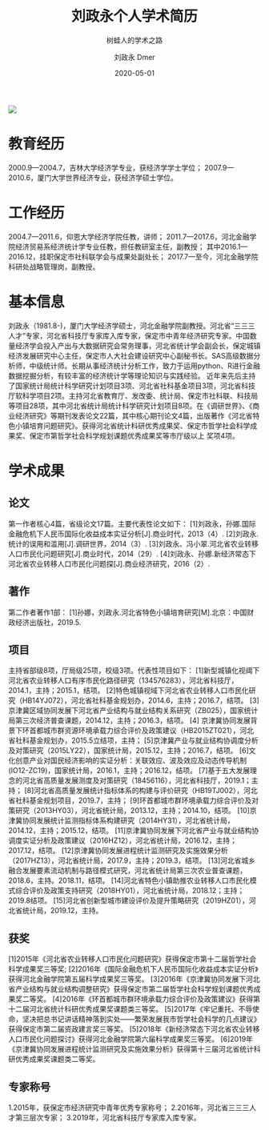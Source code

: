 ﻿---
layout:     post
title:      刘政永个人学术简历
subtitle:   树蛙人的学术之路
date:       2020-05-01
author:     刘政永 Dmer
header-img: img/post-bg-cook.jpg
catalog: true
tags:
    - 数据挖掘故事
---

![]({{site.baseurl}}/img/logo.png)

# 教育经历

2000.9—2004.7，吉林大学经济学专业，获经济学学士学位；
2007.9—2010.6，厦门大学世界经济专业，获经济学硕士学位。

# 工作经历

2004.7—2011.6，仰恩大学经济学院任教，讲师；
2011.7—2017.6，河北金融学院经济贸易系经济统计学专业任教，担任教研室主任，副教授；
其中2016.1—2016.12，挂职保定市社科联学会与成果处副处长；
2017.7—至今，河北金融学院科研处战略管理岗，副教授。

# 基本信息

刘政永（1981.8-)，厦门大学经济学硕士，河北金融学院副教授。河北省“三三三人才”专家，河北省科技厅专家库入库专家，保定市中青年经济研究专家。中国数量经济学会投入产出与大数据研究会常务理事，河北省统计学会副会长，保定城镇经济发展研究中心主任，保定市人大社会建设研究中心副秘书长。SAS高级数据分析师，中级统计师。长期从事经济统计分析工作，致力于运用python、R进行金融数据挖掘分析，有较丰富的经济统计学等理论知识与实践经验。
近年来先后主持了国家统计局统计科学研究计划项目3项、河北省社科基金项目3项，河北省科技厅软科学项目2项。主持河北省教育厅、发改委、统计局、保定市社科联、科技局等项目28项，其中河北省统计局统计科学研究计划项目8项。在《调研世界》、《商业经济研究》等期刊发表论文22篇，其中核心期刊论文4篇，出版著作《河北省特色小镇培育问题研究》。获得河北省统计科研优秀成果奖、保定市哲学社会科学成果奖、保定市第哲学社会科学规划课题优秀成果奖等市厅级以上 奖项4项。
# 学术成果

## 论文

第一作者核心4篇，省级论文17篇。主要代表性论文如下：
[1]刘政永，孙娜.国际金融危机下人民币国际化收益成本实证分析[J].商业时代，2013（4）.
[2]刘政永.统计的误用和滥用[J].调研世界，2014（3）.
[3]刘政永、冯小翠.河北省农业转移人口市民化问题研究[J].商业时代，2014（29）.
[4]刘政永、孙娜.新经济常态下河北省农业转移人口市民化问题探[J].商业经济研究，2016（2）.

## 著作

第二作者著作1部：
[1]孙娜，刘政永.河北省特色小镇培育研究[M].北京：中国财政经济出版社，2019.5.

## 项目

主持省部级8项，厅局级25项，校级3项。代表性项目如下：
[1]新型城镇化视阈下河北省农业转移人口有序市民化路径研究（134576283），河北省科技厅，2014.1，主持；2015.1，结项。
[2]特色城镇视域下河北省农业转移人口市民化研究（HB14YJ072），河北省社科基金规划办，2014.6，主持；2016.7，结项。
[3]京津冀区域协同发展下河北省产业结构与就业结构关系研究（ZB025），国家统计局第三次经济普查课题，2014.12，主持；2016.3，结项。
[4] 京津冀协同发展背景下环首都城市群资源环境承载力综合评价及政策建议（HB2015ZT021），河北省社科基金规划办，2015.5立结项，主持；
[5]京津冀产业与就业结构协调度分析及对策研究（2015LY22），国家统计局，2015.12，主持；2016.7，结项。
[6]文化创意产业对国民经济影响的实证分析：关联效应、波及效应及动态传导机制(IO12-ZC19)，国家统计局，2016.1，主持；2016.12，结项。
[7]基于五大发展理念的河北省高质量发展测度及对策研究（18456116），河北省科技厅，2019.1；主持；
[8]河北省高质量发展统计指标体系的构建与评价研究（HB19TJ002），河北省社科基金规划项目，2019.7，主持；
[9]环首都城市群环境承载力综合评价及对策研究（2013HY03），河北省统计局，2013.12，主持；2014.10，结项。
[10]京津冀协同发展统计监测指标体系构建研究（2014HY31），河北省统计局，2014.12，主持；2015.12，结项。
[11]京津冀协同发展下河北省产业与就业结构协调度实证分析及政策建议（2016HZ12），河北省统计局，2016.12，主持；2017.12，结项。
[12]京津冀协同发展进程统计监测研究及实施效果分析（2017HZ13），河北省统计局，2017.9，主持；2019.3，结项。
[13]河北省城乡融合发展要素流动机制与路径模式研究，河北省统计局第三次农业普查课题，2018.6，主持。2018.11，结项。
[14]河北省特色小镇助推农业转移人口市民化模式综合评价及政策支持研究（2018HY01），河北省统计局，2018.12；主持；2019.8结项。
[15]河北省创新型城市建设评价及提升策略研究（2019HZ01），河北省统计局，2019.12，主持。

## 获奖

[1]2015年《河北省农业转移人口市民化问题研究》获得保定市第十二届哲学社会科学成果奖三等奖;
[2]2016年《国际金融危机下人民币国际化收益成本实证分析》获得河北金融学院第五届科学成果奖三等奖。
[3]2016年《京津冀协同发展下河北省产业结构与就业结构调整研究》获得保定市第二届哲学社会科学规划课题优秀成果奖二等奖。
[4]2016年《环首都城市群环境承载力综合评价及政策建议》获得第十二届河北省统计科研优秀成果奖课题类三等奖。
[5]2017年《牢记重托、不辱使命，坚决把总书记讲话精神落到实处——繁荣发展我市哲学社会科学的几点建议》获得保定市第二届资政建言奖三等奖。
[5]2018年《新经济常态下河北省农业转移人口市民化问题探讨》获得河北金融学院第六届科学成果奖三等奖。
[6]2019年《京津冀协同发展进程统计监测研究及实施效果分析》获得第十三届河北省统计科研优秀成果奖课题类二等奖。

## 专家称号

1.2015年，获保定市经济研究中青年优秀专家称号；
2.2016年，河北省三三三人才第三层次专家；
3.2019年，河北省科技厅专家库入库专家。
